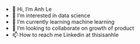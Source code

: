 - 👋 Hi, I’m Anh Le
- 👀 I’m interested in data science
- 🌱 I’m currently learning machine learning
- 💞️ I’m looking to collaborate on growth of product
- 📫 How to reach me Linkedin at thisisanhle

<!---
thisisanhle1/thisisanhle1 is a ✨ special ✨ repository because its `README.md` (this file) appears on your GitHub profile.
You can click the Preview link to take a look at your changes.
--->
